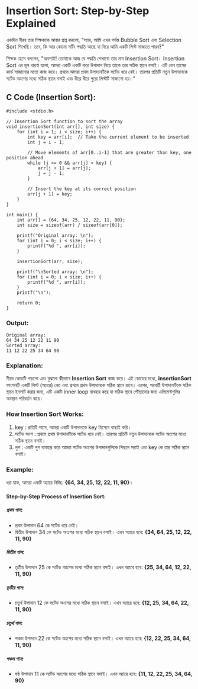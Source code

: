 # Insertion Sort: Step-by-Step Explained

একদিন নীরব তার শিক্ষককে আবার প্রশ্ন করলো, "স্যার, আমি এখন পর্যন্ত Bubble Sort এবং Selection Sort শিখেছি। তবে, কি আর কোনো সর্টিং পদ্ধতি আছে যা দিয়ে আমি একটি লিস্ট সাজাতে পারব?"

শিক্ষক হেসে বললেন, "অবশ্যই! তোমাকে আজ যে পদ্ধতি শেখাবো তার নাম Insertion Sort। Insertion Sort এর মূল ধারণা হলো, আমরা একটি একটি করে উপাদান নিয়ে তাকে তার সঠিক স্থানে বসাই। এটি যেন তাসের কার্ড সাজানোর মতো কাজ করে। প্রথমে আমরা প্রথম উপাদানটিকে সর্টেড ধরে নেই। তারপর প্রতিটি নতুন উপাদানকে সর্টেড অংশের মধ্যে সঠিক স্থানে বসাই এবং ধীরে ধীরে পুরো লিস্টটি সাজানো হয়।"

## C Code (Insertion Sort):
```
#include <stdio.h>

// Insertion Sort function to sort the array
void insertionSort(int arr[], int size) {
    for (int i = 1; i < size; i++) {
        int key = arr[i];  // Take the current element to be inserted
        int j = i - 1;

        // Move elements of arr[0..i-1] that are greater than key, one position ahead
        while (j >= 0 && arr[j] > key) {
            arr[j + 1] = arr[j];
            j = j - 1;
        }
        
        // Insert the key at its correct position
        arr[j + 1] = key;
    }
}

int main() {
    int arr[] = {64, 34, 25, 12, 22, 11, 90};
    int size = sizeof(arr) / sizeof(arr[0]);

    printf("Original array: \n");
    for (int i = 0; i < size; i++) {
        printf("%d ", arr[i]);
    }

    insertionSort(arr, size);

    printf("\nSorted array: \n");
    for (int i = 0; i < size; i++) {
        printf("%d ", arr[i]);
    }
    printf("\n");

    return 0;
}
```
### Output:
```
Original array: 
64 34 25 12 22 11 90 
Sorted array: 
11 12 22 25 34 64 90 
```
### Explanation:

নীরব কোডটি পড়লো এবং বুঝলো কীভাবে **Insertion Sort** কাজ করে। এই কোডের মধ্যে, **insertionSort** ফাংশনটি একটি লিস্ট (অ্যারে) নেয় এবং প্রথমে প্রথম উপাদানকে সঠিক স্থানে রাখে। এরপর, পরবর্তী উপাদানটিকে সঠিক স্থানে ইনসার্ট করার জন্য, এটি একটি inner loop ব্যবহার করে যা সঠিক স্থানে পৌঁছানোর জন্য এলিমেন্টগুলির অবস্থান পরিবর্তন করে।

### How Insertion Sort Works:
1. key : প্রতিটি পাসে, আমরা একটি উপাদানকে key হিসেবে বাছাই করি।
2. সর্টেড অংশ : প্রথমে প্রথম উপাদানটিকে সর্টেড ধরে নেই। তারপর প্রতিটি নতুন উপাদানকে সর্টেড অংশের মধ্যে সঠিক স্থানে বসাই।
3. লুপ : একটি লুপ ব্যবহার করে আমরা সর্টেড অংশের উপাদানগুলিকে পিছনে সরাই এবং key কে তার সঠিক স্থানে বসাই।

### Example:

ধরা যাক, আমরা একটি অ্যারে নিচ্ছি: **{64, 34, 25, 12, 22, 11, 90}**।

#### Step-by-Step Process of Insertion Sort:

##### প্রথম পাস:
* প্রথম উপাদান 64 কে সর্টেড ধরে নেই।
* দ্বিতীয় উপাদান 34 কে সর্টেড অংশের মধ্যে সঠিক স্থানে বসাই। এখন অ্যারে হবে: **{34, 64, 25, 12, 22, 11, 90}**

##### দ্বিতীয় পাস:
* তৃতীয় উপাদান 25 কে সর্টেড অংশের মধ্যে সঠিক স্থানে বসাই। এখন অ্যারে হবে: **{25, 34, 64, 12, 22, 11, 90}**

##### তৃতীয় পাস:
* চতুর্থ উপাদান 12 কে সর্টেড অংশের মধ্যে সঠিক স্থানে বসাই। এখন অ্যারে হবে: **{12, 25, 34, 64, 22, 11, 90}**

##### চতুর্থ পাস:
* পঞ্চম উপাদান 22 কে সর্টেড অংশের মধ্যে সঠিক স্থানে বসাই। এখন অ্যারে হবে: **{12, 22, 25, 34, 64, 11, 90}**

##### পঞ্চম পাস:
* ষষ্ঠ উপাদান 11 কে সর্টেড অংশের মধ্যে সঠিক স্থানে বসাই। এখন অ্যারে হবে: **{11, 12, 22, 25, 34, 64, 90}**